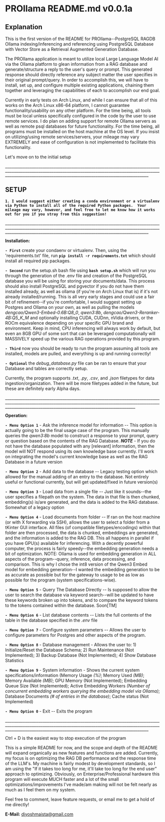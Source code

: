 # PROllama README.md v0.0.1a

## Explanation
This is the first version of the README for PROllama--PostgreSQL RAGDB Ollama indexing/inferencing and referencing using PostgreSQL Database with Vector Store as a Retrieval Augmented Generation Database.

The PROllama application is meant to utilize local Large Language Model AI via the Ollama platform to glean information from a RAG database and generate/structure a reply to the user's query or prompt.  This generated response should directly reference any subject matter the user specifies in their original prompt/query.  In order to accomplish this, we will have to install, set up, and configure multiple existing applications, chaining them together and leveraging the capabilities of each to accomplish our end goal.

Currently in early tests on Arch Linux, and while I can ensure that all of this works on the Arch Linux x86-64 platform, I cannot guarantee functionality/usability on any other platform.  For the time being, all tools must be local unless specifically configured in the code by the user to use remote services.  I do plan on adding support for remote Ollama servers as well as remote psql databases for future functionality.  For the time being, all programs must be installed on the host machine at the OS level.  If you insist on utilizing/using remote services/servers, your mileage may vary EXTREMELY and ease of configuration is not implemented to facilitate this functionality.

Let's move on to the initial setup

**`_____________________________________________________________________________________________________________________________________________________________________________________________________________`**

## SETUP

**`1. I would suggest either creating a conda environment or a virtualenv via Python to install all of the required Python packages.  Your mileage may vary, however, and feel free to let me know how it works out for you if you stray from this suggestion!`**

**`_____________________________________________________________________________________________________________________________________________________________________________________________________________`**

**Installation:**

**`- First`** create your condaenv or virtualenv.  Then, using the 'requirements.txt' file, run **`pip install -r requirements.txt`** which should install all required pip packages.

**`- Second`** run the setup.sh bash file using **`bash setup.sh`** which will run you through the generation of the .env file and creation of the PostgreSQL database you will be using for storing your documents/data.  This process should also install PostgreSQL and pgvector if you do not have them installed already, as well as ollama (if you're on Arch Linux that is) if it's not already installed/running.  This is all very early stages and could use a fair bit of refinement--if you're comfortable, I would suggest setting up Postgres and Ollama on your own, as well as pulling the models *dengcao/Qwen3-Embed-0.6B:Q8_0*, *qwen3:8b*, *dengcao/Qwen3-Reranker-4B:Q5_K_M* and optionally installing CUDA, CUDnn, nVidia drivers, or the ROCm equivalence depending on your specific GPU brand and environment.  Keep in mind, CPU inferencing will always work by default, but even an 8GB GPU of some sort that can be leveraged computationally will MASSIVELY speed up the various RAG operations provided by this program.

**`- Third`** now you should be ready to run the program assuming all tools are installed, models are pulled, and everything is up and running correctly!

**`- Optional`** the *debug_database.py* file can be ran to ensure that your Database and tables are correctly setup.

Currently, the program supports *.txt*, *.py*, *.csv*, and *.json* filetypes for data ingestion/organization.  There will be more filetypes added in the future, but these are definitely early Alpha days.

**`_______________________________________________________________________________________________________________________________________________________________________________________________________`**

**Operation:**

**`- Menu Option 1`** - Ask the inference model for information -- This option is actually going to be the final usage case of the program.  This manually queries the *qwen3:8b* model to construct a response to your prompt, query or question based on the contents of the RAG Database.  ***NOTE*** - If you do not have the database populated with any [relevant] information, then the model will NOT respond using its own knowledge base currently.  I'll work on integrating the model's current knowledge base as well as the RAG Database in a future version

**`- Menu Option 2`** - Add data to the database -- Legacy testing option which allowed for the manual adding of an entry to the database.  Not entirely useful or functional currently, but will get updated/fixed in future version(s)

**`- Menu Option 3`** - Load data from a single file -- Just like it sounds--the user specifies a filepath on the system.  The data in that file is then chunked, embedding(s) is/are generated, and the data is added to the RAG database.  Somewhat of a legacy option

**`- Menu Option 4`** - Load documents from folder -- If ran on the host machine (or with X forwarding via SSH), allows the user to select a folder from a tKinter GUI interface.  All files (of compatible filetypes/encodings) within that folder are then processed, the data is chunked, embeddings are generated, and the information is added to the RAG DB.  This all happens in parallel if you have GPU(s) available for inferencing.  With a decently powerful computer, the process is fairly speedy--the embedding generation needs a bit of optimization.  NOTE: Ollama is used for embedding generation in ALL aspects of the program--query, inference, data processing, and comparison.  This is why I chose the int8 version of the Qwen3 Embed model for embedding generation--I wanted the embedding generation to be as accurate as possible but for the gateway to usage to be as low as possible for the program (system specifications-wise).

**`- Menu Option 5`** - Query The Database Directly -- Is supposed to allow the user to search the database via keyword search--will be updated to have these keywords broken up into tokens, and to compare the keyword tokens to the tokens contained within the database.  Soon[TM]

**`- Menu Option 6`** - List database contents -- Lists the full contents of the table in the database specified in the *.env* file

**`- Menu Option 7`** - Configure system parameters -- Allows the user to configure parameters for Postgres and other aspects of the program.

**`- Menu Option 8`** - Database management - Allows the user to: 1) Initialize/Reset the Database Schema; 2) Run Maintenance (Not Implemented); 3) Backup Database (Not Implemented); 4) Show Database Statistics

**`- Menu Option 9`** - System information - Shows the current system specifications/information (Memory Usage *(%)*; Memory Used *(MB)*; Memory Available *(MB)*; GPU Memory (Not Implemented); Embedding Queue Size (Not Implemented); Active Embedding Workers *(Number of concurrent embedding workers querying the embedding model via Ollama)*; Database Documents *(# of entries in the database)*; Cache status (Not Implemented)

**`- Menu Option 0`** - Exit -- Exits the program

**`_____________________________________________________________________________________________________________________________________________________________________________________________________________`**

Ctrl + D is the easiest way to stop execution of the program

This is a simple README for now, and the scope and depth of the README will expand organically as new features and functions are added.  Currently, my focus is on optimizing the RAG DB performance and the response time of the LLM's.  My machine is fairly modest by development standards, so I am using the "If it takes too long for me, it'll take too long for the end user" approach to optimizing.  Obviously, on Enterprise/Professional hardware this program will execute MUCH faster and a lot of the small optimizations/improvements I've made/am making will not be felt nearly as much as I feel them on my system.

Feel free to comment, leave feature requests, or email me to get a hold of me directly!

**E-Mail:** djyoshmaista@gmail.com
